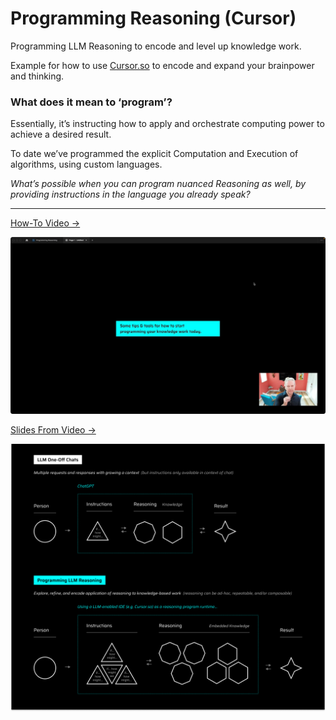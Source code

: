 # Programming Reasoning (Cursor)

Programming LLM Reasoning to encode and level up knowledge work.

Example for how to use [Cursor.so](https://www.cursor.so) to encode and expand your brainpower and thinking.

### What does it mean to ‘program’?

Essentially, it’s instructing how to apply and orchestrate computing power to achieve a desired result.

To date we’ve programmed the explicit Computation and Execution of algorithms, using custom languages.

*What’s possible when you can program nuanced Reasoning as well, by providing instructions in the language you already speak?*

---

[How-To Video &rarr;](https://twitter.com/ClaytonFarr/status/1704243084253663732)

[![Walkthrough video](/ref/video.jpg "Slide preview")](https://twitter.com/ClaytonFarr/status/1704243084253663732)

[Slides From Video &rarr;](https://www.figma.com/proto/4NpqOAkTHj0y9ih1pFgzKd/Programming-Reasoning?page-id=0%3A1&type=design&node-id=12-16485&viewport=393%2C-6930%2C1&t=T3t7sTHZyT8zgZCu-1&scaling=min-zoom&starting-point-node-id=12%3A16485&mode=design)

[![Slide](/ref/programming-reasoning.png "Slide preview")](https://www.figma.com/proto/4NpqOAkTHj0y9ih1pFgzKd/Programming-Reasoning?page-id=0%3A1&type=design&node-id=12-16485&viewport=393%2C-6930%2C1&t=T3t7sTHZyT8zgZCu-1&scaling=min-zoom&starting-point-node-id=12%3A16485&mode=design)

